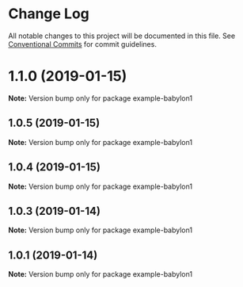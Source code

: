 # Change Log

All notable changes to this project will be documented in this file.
See [Conventional Commits](https://conventionalcommits.org) for commit guidelines.

# 1.1.0 (2019-01-15)

**Note:** Version bump only for package example-babylon1





## 1.0.5 (2019-01-15)

**Note:** Version bump only for package example-babylon1





## 1.0.4 (2019-01-15)

**Note:** Version bump only for package example-babylon1





## 1.0.3 (2019-01-14)

**Note:** Version bump only for package example-babylon1





## 1.0.1 (2019-01-14)

**Note:** Version bump only for package example-babylon1
